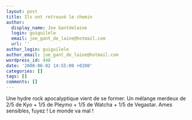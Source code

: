 ```yaml
---
layout: post
title: Ils ont retrouvé le chemin
author:
  display_name: Joe Gantdelaine
  login: guiguilele
  email: joe_gant_de_laine@hotmail.com
  url: ''
author_login: guiguilele
author_email: joe_gant_de_laine@hotmail.com
wordpress_id: 448
date: '2008-06-02 14:55:00 +0200'
categories: []
tags: []
comments: []
---
```

Une hydre rock apocalyptique vient de se former. Un mélange merdeux de 2/5 de Kyo + 1/5 de Pleymo + 1/5 de Watcha + 1/5 de Vegastar. Ames sensibles, fuyez ! Le monde va mal !
